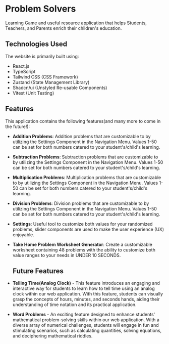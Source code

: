 # Problem Solvers

Learning Game and useful resource application that helps Students, Teachers, and Parents enrich their children's education. 

## Technologies Used

The website is primarily built using:

- React.js
- TypeScript
- Tailwind CSS (CSS Framework)
- Zustand (State Management Library)
- Shadcn/ui (Unstyled Re-usable Components)
- Vitest (Unit Testing)

## Features

This application contains the following features(and many more to come in the future!):

- **Addition Problems**: Addition problems that are customizable to by utilizing the Settings Component in the Navigation Menu. Values 1-50 can be set for both numbers catered to your student's/child's learning.
- **Subtraction Problems**: Subtraction problems that are customizable to by utilizing the Settings Component in the Navigation Menu. Values 1-50 can be set for both numbers catered to your student's/child's learning.
- **Multiplication Problems**: Multiplication problems that are customizable to by utilizing the Settings Component in the Navigation Menu. Values 1-50 can be set for both numbers catered to your student's/child's learning.
- **Division Problems**: Division problems that are customizable to by utilizing the Settings Component in the Navigation Menu. Values 1-50 can be set for both numbers catered to your student's/child's learning.
- **Settings**: Useful tool to customize both values for your randomized problems, slider components are used to make the user experience (UX) enjoyable.
- **Take Home Problem Worksheet Generator**: Create a customizable worksheet containing 48 problems with the ability to customize both value ranges to your needs in UNDER 10 SECONDS.

  ## Future Features

- **Telling Time(Analog Clock)** - This feature introduces an engaging and interactive way for students to learn how to tell time using an analog clock within our web application. With this feature, students can visually grasp the concepts of hours, minutes, and seconds hands, aiding their understanding of time notation and its practical application.
- **Word Problems** - An exciting feature designed to enhance students' mathematical problem-solving skills within our web application. With a diverse array of numerical challenges, students will engage in fun and stimulating scenarios, such as calculating quantities, solving equations, and deciphering mathematical riddles.



